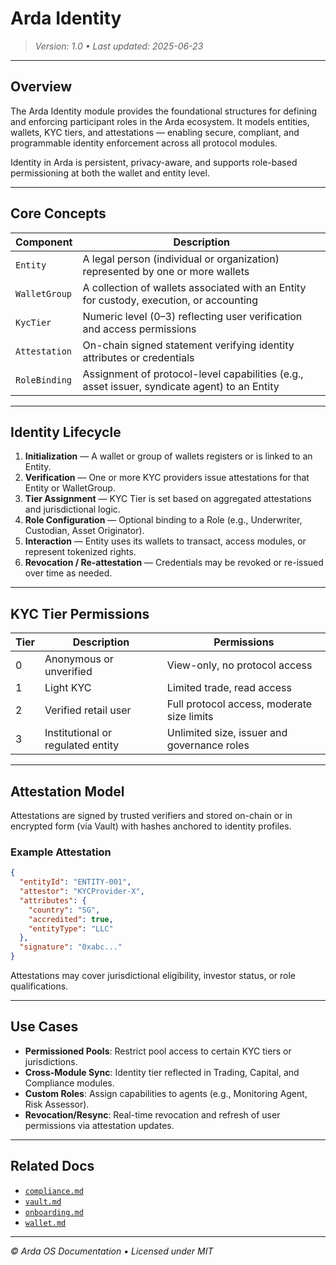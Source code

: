 # Arda Identity

> *Version: 1.0 • Last updated: 2025-06-23*

---

## Overview

The Arda Identity module provides the foundational structures for defining and enforcing participant roles in the Arda ecosystem. It models entities, wallets, KYC tiers, and attestations — enabling secure, compliant, and programmable identity enforcement across all protocol modules.

Identity in Arda is persistent, privacy-aware, and supports role-based permissioning at both the wallet and entity level.

---

## Core Concepts

| Component | Description |
|-----------|-------------|
| `Entity` | A legal person (individual or organization) represented by one or more wallets |
| `WalletGroup` | A collection of wallets associated with an Entity for custody, execution, or accounting |
| `KycTier` | Numeric level (0–3) reflecting user verification and access permissions |
| `Attestation` | On-chain signed statement verifying identity attributes or credentials |
| `RoleBinding` | Assignment of protocol-level capabilities (e.g., asset issuer, syndicate agent) to an Entity |

---

## Identity Lifecycle

1. **Initialization** — A wallet or group of wallets registers or is linked to an Entity.
2. **Verification** — One or more KYC providers issue attestations for that Entity or WalletGroup.
3. **Tier Assignment** — KYC Tier is set based on aggregated attestations and jurisdictional logic.
4. **Role Configuration** — Optional binding to a Role (e.g., Underwriter, Custodian, Asset Originator).
5. **Interaction** — Entity uses its wallets to transact, access modules, or represent tokenized rights.
6. **Revocation / Re-attestation** — Credentials may be revoked or re-issued over time as needed.

---

## KYC Tier Permissions

| Tier | Description | Permissions |
|------|-------------|-------------|
| 0 | Anonymous or unverified | View-only, no protocol access |
| 1 | Light KYC | Limited trade, read access |
| 2 | Verified retail user | Full protocol access, moderate size limits |
| 3 | Institutional or regulated entity | Unlimited size, issuer and governance roles |

---

## Attestation Model

Attestations are signed by trusted verifiers and stored on-chain or in encrypted form (via Vault) with hashes anchored to identity profiles.

### Example Attestation

```json
{
  "entityId": "ENTITY-001",
  "attestor": "KYCProvider-X",
  "attributes": {
    "country": "SG",
    "accredited": true,
    "entityType": "LLC"
  },
  "signature": "0xabc..."
}
```

Attestations may cover jurisdictional eligibility, investor status, or role qualifications.

---

## Use Cases

- **Permissioned Pools**: Restrict pool access to certain KYC tiers or jurisdictions.
- **Cross-Module Sync**: Identity tier reflected in Trading, Capital, and Compliance modules.
- **Custom Roles**: Assign capabilities to agents (e.g., Monitoring Agent, Risk Assessor).
- **Revocation/Resync**: Real-time revocation and refresh of user permissions via attestation updates.

---

## Related Docs

- [`compliance.md`](./compliance.md)
- [`vault.md`](./vault.md)
- [`onboarding.md`](./onboarding.md)
- [`wallet.md`](./wallet.md)

---

*© Arda OS Documentation • Licensed under MIT*
